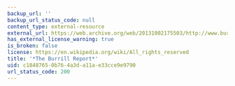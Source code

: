 ```yaml
---
backup_url: ''
backup_url_status_code: null
content_type: external-resource
external_url: https://web.archive.org/web/20131002175503/http://www.burrillreport.com/article-the_september_2013_issue_of_the_burrill_report.html
has_external_license_warning: true
is_broken: false
license: https://en.wikipedia.org/wiki/All_rights_reserved
title: '*The Burrill Report*'
uid: c1848765-0b76-4a3d-a11a-e33cce9e9790
url_status_code: 200
---
```

